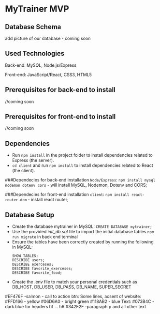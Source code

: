 # MyTrainer MVP

## Database Schema

add picture of our database - coming soon

## Used Technologies

Back-end: MySQL, Node.js/Express

Front-end: JavaScript/React, CSS3, HTML5

## Prerequisites for back-end to install

//coming soon

## Prerequisites for front-end to install

//coming soon

## Dependencies

- Run `npm install` in the project folder to install dependencies related to Express (the server).
- `cd client` and run `npm install` to install dependencies related to React (the client).

###Dependecies for back-end installation `Node/Express`:
`npm install mysql nodemon dotenv cors` - will install MySQL, Nodemon, Dotenv and CORS;

###Dependecies for front-end installation `client`:
`npm install react-router-dom` - install react router;

## Database Setup

- Create the database mytrainer in MySQL:
  `CREATE DATABASE mytrainer;`
- Use the provided _init_db.sql_ file to import the initial database tables `npm run migrate` in back end terminal
- Ensure the tables have been correctly created by running the following in MySQL:
  ```USE mytrainer;
  SHOW TABLES;
  DESCRIBE users;
  DESCRIBE exerceses;
  DESCRIBE favorite_exerceses;
  DESCRIBE favorite_food;
  ```
- Create the .env file to match your personal credentials such as DB_HOST, DB_USER, DB_PASS, DB_NAME, SUPER_SECRET

#EF476F -salmon - call to action btn:
Some lines, acsent of website:
#FFD166 - yellow
#06D6A0 - bright green
#118AB2 - blue
Text:
#073B4C - dark blue for headers h1 ... h6
#342F2F -paragraph p and all other text
